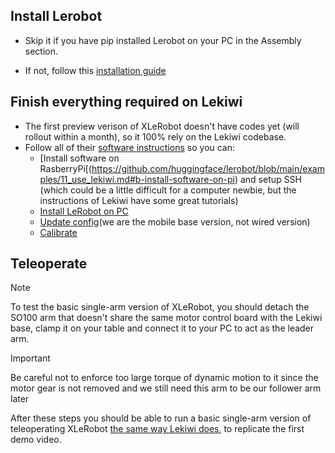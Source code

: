 ## Install Lerobot 

- Skip it if you have pip installed Lerobot on your PC in the Assembly section. 

- If not, follow this [installation guide](https://github.com/huggingface/lerobot/blob/main/examples/10_use_so100.md#b-install-lerobot)

## Finish everything required on Lekiwi

- The first preview verison of XLeRobot doesn't have codes yet (will rollout within a month), so it 100% rely on the Lekiwi codebase.
- Follow all of their [software instructions](https://github.com/huggingface/lerobot/blob/main/examples/11_use_lekiwi.md#b-install-software-on-pi) so you can:
  -  [Install software on RasberryPi[(https://github.com/huggingface/lerobot/blob/main/examples/11_use_lekiwi.md#b-install-software-on-pi) and setup SSH (which could be a little difficult for a computer newbie, but the instructions of Lekiwi have some great tutorials)
  -  [Install LeRobot on PC](https://github.com/huggingface/lerobot/blob/main/examples/11_use_lekiwi.md#c-install-lerobot-on-laptop)
  -  [Update config](https://github.com/huggingface/lerobot/blob/main/examples/11_use_lekiwi.md#update-config)(we are the mobile base version, not wired version)
  -  [Calibrate](https://github.com/huggingface/lerobot/blob/main/examples/11_use_lekiwi.md#e-calibration)


## Teleoperate
> [!NOTE] 
> To test the basic single-arm version of XLeRobot, you should detach the SO100 arm that doesn't share the same motor control board with the Lekiwi base, clamp it on your table and connect it to your PC to act as the leader arm.

> [!IMPORTANT]
> Be careful not to enforce too large torque of dynamic motion to it since the motor gear is not removed and we still need this arm to be our follower arm later

After these steps you should be able to run a basic single-arm version of teleoperating XLeRobot [the same way Lekiwi does](https://github.com/huggingface/lerobot/blob/main/examples/11_use_lekiwi.md#e-calibration), to replicate the first demo video.
